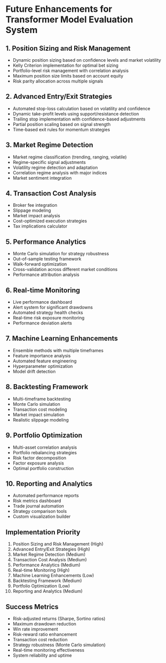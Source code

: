 # Future Enhancements for Transformer Model Evaluation System

## 1. Position Sizing and Risk Management
- Dynamic position sizing based on confidence levels and market volatility
- Kelly Criterion implementation for optimal bet sizing
- Portfolio-level risk management with correlation analysis
- Maximum position size limits based on account equity
- Risk parity allocation across multiple signals

## 2. Advanced Entry/Exit Strategies
- Automated stop-loss calculation based on volatility and confidence
- Dynamic take-profit levels using support/resistance detection
- Trailing stop implementation with confidence-based adjustments
- Partial position scaling based on signal strength
- Time-based exit rules for momentum strategies

## 3. Market Regime Detection
- Market regime classification (trending, ranging, volatile)
- Regime-specific signal adjustments
- Volatility regime detection and adaptation
- Correlation regime analysis with major indices
- Market sentiment integration

## 4. Transaction Cost Analysis
- Broker fee integration
- Slippage modeling
- Market impact analysis
- Cost-optimized execution strategies
- Tax implications calculator

## 5. Performance Analytics
- Monte Carlo simulation for strategy robustness
- Out-of-sample testing framework
- Walk-forward optimization
- Cross-validation across different market conditions
- Performance attribution analysis

## 6. Real-time Monitoring
- Live performance dashboard
- Alert system for significant drawdowns
- Automated strategy health checks
- Real-time risk exposure monitoring
- Performance deviation alerts

## 7. Machine Learning Enhancements
- Ensemble methods with multiple timeframes
- Feature importance analysis
- Automated feature engineering
- Hyperparameter optimization
- Model drift detection

## 8. Backtesting Framework
- Multi-timeframe backtesting
- Monte Carlo simulation
- Transaction cost modeling
- Market impact simulation
- Realistic slippage modeling

## 9. Portfolio Optimization
- Multi-asset correlation analysis
- Portfolio rebalancing strategies
- Risk factor decomposition
- Factor exposure analysis
- Optimal portfolio construction

## 10. Reporting and Analytics
- Automated performance reports
- Risk metrics dashboard
- Trade journal automation
- Strategy comparison tools
- Custom visualization builder

## Implementation Priority
1. Position Sizing and Risk Management (High)
2. Advanced Entry/Exit Strategies (High)
3. Market Regime Detection (Medium)
4. Transaction Cost Analysis (Medium)
5. Performance Analytics (Medium)
6. Real-time Monitoring (High)
7. Machine Learning Enhancements (Low)
8. Backtesting Framework (Medium)
9. Portfolio Optimization (Low)
10. Reporting and Analytics (Medium)

## Success Metrics
- Risk-adjusted returns (Sharpe, Sortino ratios)
- Maximum drawdown reduction
- Win rate improvement
- Risk-reward ratio enhancement
- Transaction cost reduction
- Strategy robustness (Monte Carlo simulation)
- Real-time monitoring effectiveness
- System reliability and uptime 
